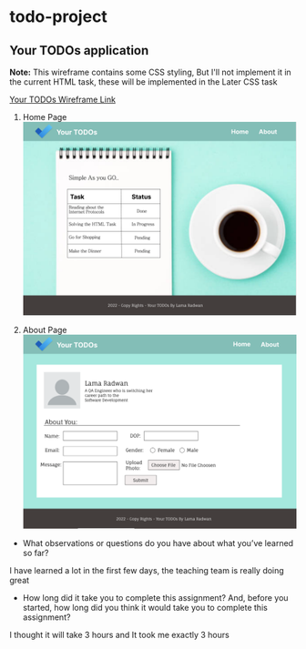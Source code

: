 # todo-project

## Your TODOs application
**Note:** This wireframe contains some CSS styling, But I'll not implement it in the current HTML task, these will be implemented in the Later CSS task

[Your TODOs Wireframe Link](https://www.figma.com/file/JyT1W7u3BQnfbEacHAHDRI/Your-TODOs?node-id=0%3A1)

1. Home Page
![Home](Assets/home.png)

2. About Page
![About](Assets/about.png)


* What observations or questions do you have about what you’ve learned so far?

I have learned a lot in the first few days, the teaching team is really doing great

* How long did it take you to complete this assignment? And, before you started, how long did you think it would take you to complete this assignment?

I thought it will take 3 hours and It took me exactly 3 hours
